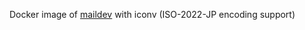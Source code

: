 Docker image of [maildev](https://github.com/djfarrelly/MailDev) with iconv (ISO-2022-JP encoding support)
